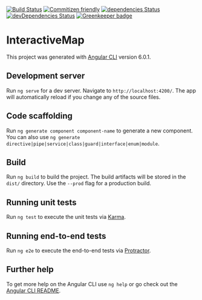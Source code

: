 [![Build Status](https://travis-ci.org/hisptz/interactive-maps.svg?branch=master)](https://travis-ci.org/hisptz/interactive-maps)
[![Commitizen friendly](https://img.shields.io/badge/commitizen-friendly-brightgreen.svg)](http://commitizen.github.io/cz-cli/)
[![dependencies Status](https://david-dm.org/hisptz/interactive-maps/status.svg)](https://david-dm.org/hisptz/interactive-maps)
[![devDependencies Status](https://david-dm.org/hisptz/interactive-maps/dev-status.svg)](https://david-dm.org/hisptz/interactive-maps?type=dev) [![Greenkeeper badge](https://badges.greenkeeper.io/interactive-apps/interactive-maps.svg)](https://greenkeeper.io/)

# InteractiveMap

This project was generated with [Angular CLI](https://github.com/angular/angular-cli) version 6.0.1.

## Development server

Run `ng serve` for a dev server. Navigate to `http://localhost:4200/`. The app will automatically reload if you change any of the source files.

## Code scaffolding

Run `ng generate component component-name` to generate a new component. You can also use `ng generate directive|pipe|service|class|guard|interface|enum|module`.

## Build

Run `ng build` to build the project. The build artifacts will be stored in the `dist/` directory. Use the `--prod` flag for a production build.

## Running unit tests

Run `ng test` to execute the unit tests via [Karma](https://karma-runner.github.io).

## Running end-to-end tests

Run `ng e2e` to execute the end-to-end tests via [Protractor](http://www.protractortest.org/).

## Further help

To get more help on the Angular CLI use `ng help` or go check out the [Angular CLI README](https://github.com/angular/angular-cli/blob/master/README.md).
